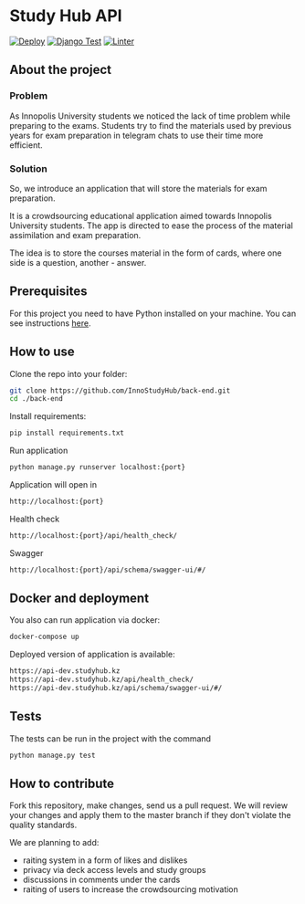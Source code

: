 # Study Hub API
[![Deploy](https://github.com/InnoStudyHub/back-end/actions/workflows/build_and_deploy.yaml/badge.svg)](https://github.com/InnoStudyHub/back-end/actions/workflows/build_and_deploy.yaml)
[![Django Test](https://github.com/InnoStudyHub/back-end/actions/workflows/django_test.yaml/badge.svg)](https://github.com/InnoStudyHub/back-end/actions/workflows/django_test.yaml)
[![Linter](https://github.com/InnoStudyHub/back-end/actions/workflows/django_linter.yaml/badge.svg)](https://github.com/InnoStudyHub/back-end/actions/workflows/django_linter.yaml)

## About the project

### Problem

As Innopolis University students we noticed the lack of time problem while preparing to the exams. Students try to find the materials used by previous years for exam preparation in telegram chats to use their time more efficient.

### Solution

So, we introduce an application that will store the materials for exam preparation.

It is a crowdsourcing educational application aimed towards Innopolis University students. The app is directed to ease the process of the material assimilation and exam preparation.

The idea is to store the courses material in the form of cards, where one side is a question, another - answer.

## Prerequisites

For this project you need to have Python installed on your machine. You can see instructions [here](https://www.python.org/downloads/).

## How to use

Clone the repo into your folder:

```bash
git clone https://github.com/InnoStudyHub/back-end.git
cd ./back-end
```

Install requirements:
```bash
pip install requirements.txt
```

Run application
```bash
python manage.py runserver localhost:{port}
```

Application will open in
```bash
http://localhost:{port}
```

Health check
```bash
http://localhost:{port}/api/health_check/
```

Swagger
```bash
http://localhost:{port}/api/schema/swagger-ui/#/
```

## Docker and deployment

You also can run application via docker:

```bash
docker-compose up
```

Deployed version of application is available:
```bash
https://api-dev.studyhub.kz
https://api-dev.studyhub.kz/api/health_check/
https://api-dev.studyhub.kz/api/schema/swagger-ui/#/
```

## Tests

The tests can be run in the project with the command

```bash
python manage.py test
```

## How to contribute

Fork this repository, make changes, send us a pull request. We will review your changes and apply them to the master branch if they don't violate the quality standards.

We are planning to add:

- raiting system in a form of likes and dislikes
- privacy via deck access levels and study groups
- discussions in comments under the cards
- raiting of users to increase the crowdsourcing motivation
